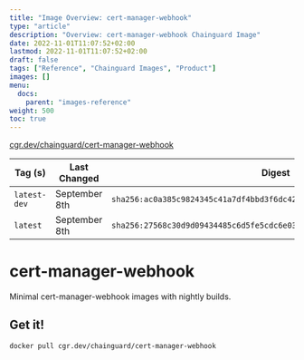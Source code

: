 ```yaml
---
title: "Image Overview: cert-manager-webhook"
type: "article"
description: "Overview: cert-manager-webhook Chainguard Image"
date: 2022-11-01T11:07:52+02:00
lastmod: 2022-11-01T11:07:52+02:00
draft: false
tags: ["Reference", "Chainguard Images", "Product"]
images: []
menu:
  docs:
    parent: "images-reference"
weight: 500
toc: true
---
```


[cgr.dev/chainguard/cert-manager-webhook](https://github.com/chainguard-images/images/tree/main/images/cert-manager-webhook)

| Tag (s)       | Last Changed  | Digest                                                                    |
|---------------|---------------|---------------------------------------------------------------------------|
|  `latest-dev` | September 8th | `sha256:ac0a385c9824345c41a7df4bbd3f6dc4229b4dd7c0ab037d1b33278f51ad369b` |
|  `latest`     | September 8th | `sha256:27568c30d9d09434485c6d5fe5cdc6e0373504443d9deb4a33fb8e8429a47a12` |

# cert-manager-webhook

Minimal cert-manager-webhook images with nightly builds.

## Get it!

```shell
docker pull cgr.dev/chainguard/cert-manager-webhook
```
